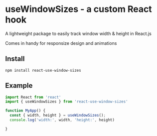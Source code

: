 # useWindowSizes - a custom React hook
A lightweight package to easily track window width & height in React.js

Comes in handy for responsize design and animations

## Install
`npm install react-use-window-sizes`

## Example 
```js
import React from 'react'
import { useWindowSizes } from 'react-use-window-sizes'

function MyApp() {
  const { width, height } = useWindowSizes();
  console.log('width:', width, 'height:', height) 

}
```
